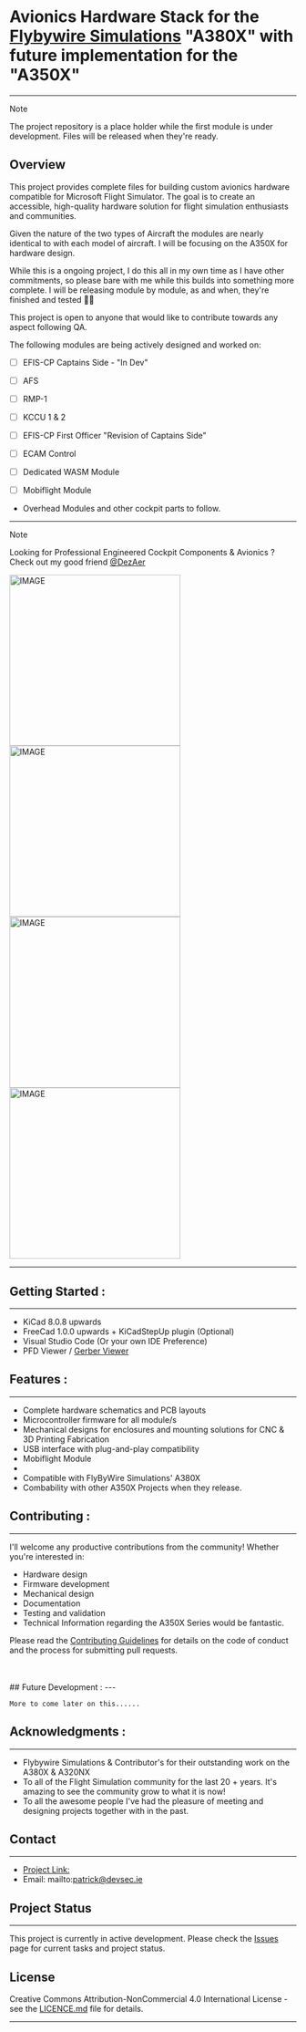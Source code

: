 # Avionics Hardware Stack for the [Flybywire Simulations](https://flybywiresim.com/) "A380X" with future implementation for the "A350X" 
---


> [!NOTE]
The project repository is a place holder while the first module is under development.
Files will be released when they're ready.

## Overview


This project provides complete files for building custom avionics hardware compatible for Microsoft Flight Simulator. The goal is to create an accessible, high-quality hardware solution for flight simulation enthusiasts and communities.


Given the nature of the two types of Aircraft the modules are nearly identical to with each model of aircraft.  I will be focusing on the A350X for hardware design.

While this is a ongoing project,  I do this all in my own time as I have other commitments, so please bare with me while this builds into something more complete.  I will be releasing module by module, as and when, they're finished and tested 👨‍🚀



This project is open to anyone that would like to contribute towards any aspect following QA. 

The following modules are being actively designed and worked on:

- [ ] EFIS-CP Captains Side - "In Dev"
- [ ] AFS 
- [ ] RMP-1
- [ ] KCCU 1 & 2
- [ ] EFIS-CP First Officer "Revision of Captains Side"
- [ ] ECAM Control
- [ ] Dedicated WASM Module 
- [ ] Mobiflight Module 


- Overhead Modules and other cockpit parts to follow.




---
> [!NOTE]
> Looking for Professional Engineered Cockpit Components & Avionics ? Check out my good friend [@DezAer](https://www.facebook.com/REALISMcockpitsimulation/)

<img src="https://scontent-dub4-1.xx.fbcdn.net/v/t39.30808-6/462467417_1065587388591294_7000626022793055900_n.png?_nc_cat=100&ccb=1-7&_nc_sid=cc71e4&_nc_ohc=oIdU5nQwMSkQ7kNvgH9xQKx&_nc_zt=23&_nc_ht=scontent-dub4-1.xx&_nc_gid=AoXgqoT7XmMblwBARJjM8DF&oh=00_AYB22LRhZPQLmpJnyFvFmDLvf7LryFX-jOfF19SU1EUymg&oe=679D61FF" alt="IMAGE" width="300"/> 


<img src="" alt="IMAGE" width="300"/> 

<img src="" alt="IMAGE" width="300"/> 

<img src="" alt="IMAGE" width="300"/> 


---


## Getting Started : 
---

- KiCad 8.0.8 upwards
- FreeCad 1.0.0 upwards + KiCadStepUp plugin (Optional)
- Visual Studio Code (Or your own IDE Preference)
- PFD Viewer / [Gerber Viewer](https://jlcpcb.com/RGE)



## Features : 
---

- Complete hardware schematics and PCB layouts
- Microcontroller firmware for all module/s
- Mechanical designs for enclosures and mounting solutions for CNC & 3D Printing Fabrication
- USB interface with plug-and-play compatibility
- Mobiflight Module
- 
- Compatible with FlyByWire Simulations' A380X
- Combability with other A350X Projects when they release.

## Contributing : 
---

I'll welcome any productive contributions from the community! Whether you're interested in:

- Hardware design
- Firmware development
- Mechanical design
- Documentation
- Testing and validation
- Technical Information regarding the A350X Series would be fantastic.

Please read the [Contributing Guidelines](CONTRIBUTING.md) for details on the code of conduct and the process for submitting pull requests.

<br>
<br   >
## Future Development :
---


```
More to come later on this......

```




## Acknowledgments :
---

- Flybywire Simulations & Contributor's for their outstanding work on the A380X & A320NX
- To all of the Flight Simulation community for the last 20 + years. It's amazing to see the community grow to what it is now!
- To all the awesome people I've had the pleasure of meeting and designing projects together with in the past.











## Contact
---
- [Project Link: ](https://github.com/Pwoodlock/Airbus-A350X-A380X)
- Email: mailto:patrick@devsec.ie


## Project Status
---
This project is currently in active development. Please check the [Issues](issues) page for current tasks and project status.


## License

Creative Commons Attribution-NonCommercial 4.0 International License - see the [LICENCE.md](LICENCE.md.md) file for details.


---
